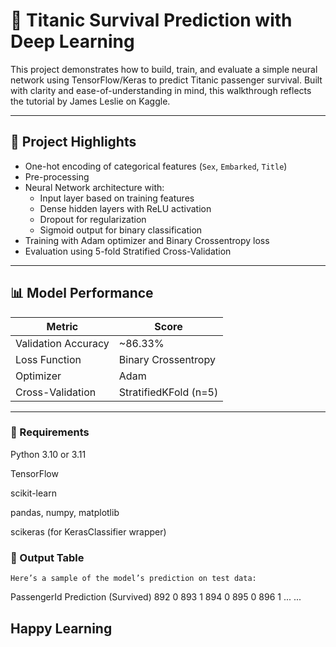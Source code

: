 # 🚢 Titanic Survival Prediction with Deep Learning


This project demonstrates how to build, train, and evaluate a simple neural network using TensorFlow/Keras to predict Titanic passenger survival. Built with clarity and ease-of-understanding in mind, this walkthrough reflects the tutorial by James Leslie on Kaggle.

---

## 🧠 Project Highlights

- One-hot encoding of categorical features (`Sex`, `Embarked`, `Title`)
- Pre-processing
- Neural Network architecture with:
  - Input layer based on training features
  - Dense hidden layers with ReLU activation
  - Dropout for regularization
  - Sigmoid output for binary classification
- Training with Adam optimizer and Binary Crossentropy loss
- Evaluation using 5-fold Stratified Cross-Validation
---

## 📊 Model Performance

| Metric             | Score     |
|--------------------|-----------|
| Validation Accuracy| ~86.33%   |
| Loss Function      | Binary Crossentropy |
| Optimizer          | Adam      |
| Cross-Validation   | StratifiedKFold (n=5) |

---

### 📌 Requirements
  Python 3.10 or 3.11

  TensorFlow

  scikit-learn

  pandas, numpy, matplotlib

  scikeras (for KerasClassifier wrapper)

### 🧾 Output Table
    Here’s a sample of the model’s prediction on test data:

PassengerId  	Prediction (Survived)
892         	0
893	          1
894	          0
895	          0
896	          1
...	          ...

## Happy Learning
